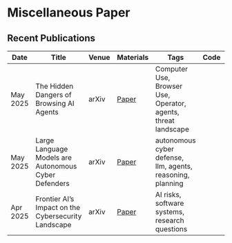 # Miscellaneous Paper

## Recent Publications

| Date |Title | Venue | Materials | Tags | Code | Summary |
| --- | --- | --- | --- | --- | --- | --- |
| May 2025 | The Hidden Dangers of Browsing AI Agents | arXiv | [Paper](https://arxiv.org/pdf/2505.13076) | Computer Use, Browser Use, Operator, agents, threat landscape | | |
| May 2025 | Large Language Models are Autonomous Cyber Defenders | arXiv | [Paper](https://arxiv.org/pdf/2505.04843) | autonomous cyber defense, llm, agents, reasoning, planning | | |
| Apr 2025 | Frontier AI’s Impact on the Cybersecurity Landscape | arXiv | [Paper](https://arxiv.org/pdf/2504.05408) | AI risks, software systems, research questions | | |
